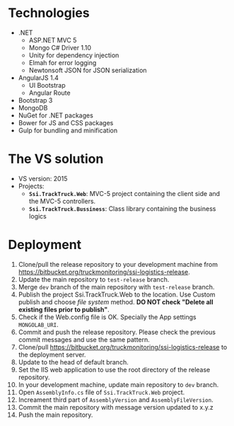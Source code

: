 # Technologies #
* .NET
    * ASP.NET MVC 5
    * Mongo C# Driver 1.10
    * Unity for dependency injection
    * Elmah for error logging
    * Newtonsoft JSON for JSON serialization
* AngularJS 1.4
    * UI Bootstrap
    * Angular Route
* Bootstrap 3
* MongoDB
* NuGet for .NET packages
* Bower for JS and CSS packages
* Gulp for bundling and minification

# The VS solution #
* VS version: 2015
* Projects:
    * **`Ssi.TrackTruck.Web`**: MVC-5 project containing the client side and the MVC-5 controllers.
    * **`Ssi.TrackTruck.Bussiness`**: Class library containing the business logics

# Deployment #
1. Clone/pull the release repository to your development machine from https://bitbucket.org/truckmonitoring/ssi-logistics-release.
1. Update the main repository to `test-release` branch.
1. Merge `dev` branch of the main repository with `test-release` branch.
1. Publish the project Ssi.TrackTruck.Web to the location. Use Custom publish and choose *file system* method. **DO NOT check "Delete all existing files prior to publish"**.
1. Check if the Web.config file is OK. Specially the App settings `MONGOLAB_URI`.
1. Commit and push the release repository. Please check the previous commit messages and use the same pattern.
1. Clone/pull https://bitbucket.org/truckmonitoring/ssi-logistics-release to the deployment server.
1. Update to the head of default branch.
1. Set the IIS web application to use the root directory of the release repository.
1. In your development machine, update main repository to `dev` branch.
1. Open `AssemblyInfo.cs` file of `Ssi.TrackTruck.Web` project.
1. Increament third part of `AssemblyVersion` and `AssemblyFileVersion`.
1. Commit the main repository with message version updated to x.y.z
1. Push the main repository.



